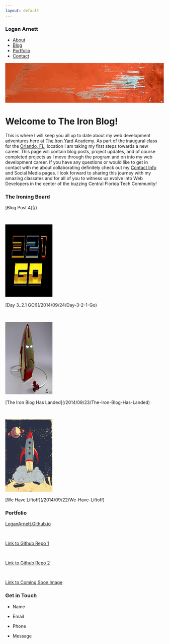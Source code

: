 ```yaml
---
layout: default
---
```



<div id="navbar" >
    <h3 id="mainname"> Logan Arnett</h3>
    <div id="navbar-right">
    <ul id="nav">
        <li><a href="/">About</a></li>
        <li><a href="/">Blog</a></li>
        <li><a href="/">Portfolio</a></li>
        <li><a href="/">Contact</a></li>
    </ul>
    </div>
</div>

<p id ="banner"><img  src="images/paintbg.jpg" alt="images/wolvevo.png"></p>

# Welcome to The Iron Blog!
This is where I will keep you all up to date about my web development
adventures here at [The Iron Yard](http://theironyard.com/) Academy. As part
of the inaugural class for the [Orlando, FL](http://theironyard.com/locations/orlando/), location I
am taking my first steps towards a new career. This page will contain blog posts,
project updates, and of course completed projects as I move through the program
and on into my web development career. If you have any questions or would like 
to get in contact with me about collaborating definitely check out my [Contact Info](#contact)
and Social Media pages. I look forward to sharing this journey with my amazing
classates and for all of you to witness us evolve into Web Developers in the 
center of the buzzing Central Florida Tech Community!

<div id="ironing-board">
<h3>The Ironing Board</h3>

<p>[Blog Post 4](/)<p></br>

<img src="images/321go.jpg" alt="" width="150" height="230"></br>
<p>[Day 3..2.1 GO!](/2014/09/24/Day-3-2-1-Go)</p></br>

<img src="images/ironman.jpg" alt="" width="150" height="230"></br>
<p>[The Iron Blog Has Landed](/2014/09/23/The-Iron-Blog-Has-Landed)</p></br>

<img src="images/liftoff.png" alt="" width="150" height="230"></br>
<p>[We Have Liftoff](/2014/09/22/We-Have-Liftoff)</p></div>



<h3>Portfolio</h3>

<p><a href="https://github.com/LoganArnett/LoganArnett.github.io">LoganArnett.Github.io</a></p></br>

<p><a href="/">Link to Github Repo 1</a></p></br>

<p><a href="/">Link to Github Repo 2</a></p></br>

<p><a href="/">Link to Coming Soon Image</a></p>

<h3>Get in Touch</h3>

* Name

* Email
 
* Phone

* Message






